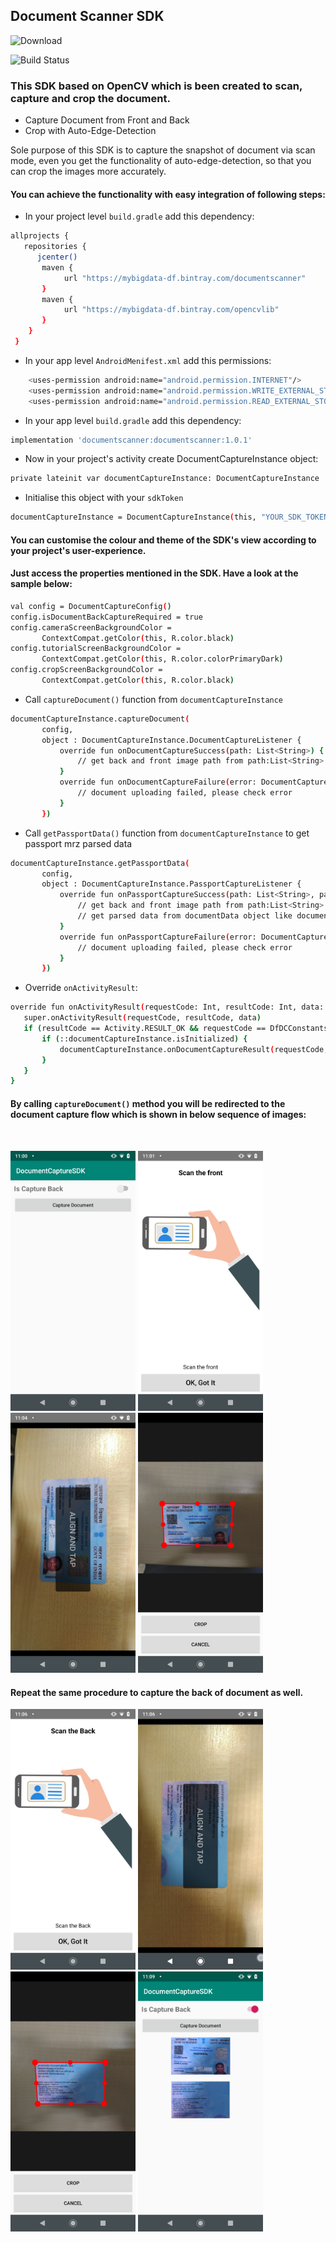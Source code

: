
## Document Scanner SDK
![Download](https://api.bintray.com/packages/datafornix/documentscanner/documentscanner/images/download.svg)

![Build Status](https://travis-ci.org/joemccann/dillinger.svg?branch=master)

### This SDK based on OpenCV which is been created to scan, capture and crop the document.

- Capture Document from Front and Back
- Crop with Auto-Edge-Detection

Sole purpose of this SDK is to capture the snapshot of document via scan mode, even you get the functionality of auto-edge-detection, so that you can crop the images more accurately.

#### You can achieve the functionality with easy integration of following steps:
- In your project level `build.gradle` add this dependency:
```sh 
allprojects {
   repositories {
      jcenter()
       maven {
            url "https://mybigdata-df.bintray.com/documentscanner" 
       }
       maven {
            url "https://mybigdata-df.bintray.com/opencvlib"
       }
    }
 } 
```
- In your app level `AndroidMenifest.xml` add this permissions:
```sh 
    <uses-permission android:name="android.permission.INTERNET"/>
    <uses-permission android:name="android.permission.WRITE_EXTERNAL_STORAGE"/>
    <uses-permission android:name="android.permission.READ_EXTERNAL_STORAGE"/>
```
- In your app level `build.gradle` add this dependency:
```sh
implementation 'documentscanner:documentscanner:1.0.1'
```
- Now in your project's activity create DocumentCaptureInstance object: 
```sh
private lateinit var documentCaptureInstance: DocumentCaptureInstance
```
- Initialise this object with your `sdkToken`
```sh
documentCaptureInstance = DocumentCaptureInstance(this, "YOUR_SDK_TOKEN", "YOUR BASE URL")
```

#### You can customise the colour and theme of the SDK's view according to your project's user-experience.
#### Just access the properties mentioned in the SDK. Have a look at the sample below:

```sh
val config = DocumentCaptureConfig()
config.isDocumentBackCaptureRequired = true
config.cameraScreenBackgroundColor =
       ContextCompat.getColor(this, R.color.black)
config.tutorialScreenBackgroundColor =
       ContextCompat.getColor(this, R.color.colorPrimaryDark)
config.cropScreenBackgroundColor =
       ContextCompat.getColor(this, R.color.black)
```

- Call `captureDocument()` function from `documentCaptureInstance`
```sh
documentCaptureInstance.captureDocument(
       config,
       object : DocumentCaptureInstance.DocumentCaptureListener {
           override fun onDocumentCaptureSuccess(path: List<String>) {
               // get back and front image path from path:List<String>
           }
           override fun onDocumentCaptureFailure(error: DocumentCaptureInstance.DocumentCaptureError) {
               // document uploading failed, please check error
           }
       })
```

- Call `getPassportData()` function from `documentCaptureInstance` to get passport mrz parsed data
```sh
documentCaptureInstance.getPassportData(
       config,
       object : DocumentCaptureInstance.PassportCaptureListener {
           override fun onPassportCaptureSuccess(path: List<String>, passportData: PassportData) {
               // get back and front image path from path:List<String>
               // get parsed data from documentData object like documentData.dateOfBirth
           }
           override fun onPassportCaptureFailure(error: DocumentCaptureInstance.PassportCaptureError) {
               // document uploading failed, please check error
           }
       })
```

- Override `onActivityResult`:
```sh
override fun onActivityResult(requestCode: Int, resultCode: Int, data: Intent?) {
   super.onActivityResult(requestCode, resultCode, data)
   if (resultCode == Activity.RESULT_OK && requestCode == DfDCConstants.REQUEST_CODE_DOCUMENT_CAPTURE_INSTANCE) {
       if (::documentCaptureInstance.isInitialized) {
           documentCaptureInstance.onDocumentCaptureResult(requestCode, resultCode, data)
       }
   }
}
```


#### By calling `captureDocument()` method you will be redirected to the document capture flow which is shown in below sequence of images:
<br>
<p align="left">

<img src="DF-DC-Sceen01.png" width="200"/>
<img src="DF-DC-Sceen02.png" width="200"/>
<img src="DF-DC-Sceen03.png" width="200"/>
<img src="DF-DC-Sceen04.png" width="200"/> <br>
  
#### Repeat the same procedure to capture the back of document as well.
  
<p align="left">
<img src="DF-DC-Sceen05.png" width="200"/>
<img src="DF-DC-Sceen06.png" width="200"/>
<img src="DF-DC-Sceen07.png" width="200"/>
<img src="DF-DC-Sceen08.png" width="200"/>
